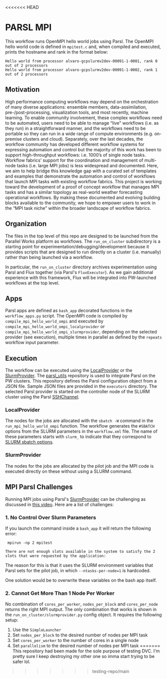 <<<<<<< HEAD
# PARSL MPI

This workflow runs OpenMPI hello world jobs using Parsl. The OpenMPI hello world code is defined in `mpitest.c` and, when compiled and executed, prints the hostname and rank in the format below:

```
Hello world from processor alvaro-gcpslurmv2dev-00091-1-0001, rank 0 out of 2 processors
Hello world from processor alvaro-gcpslurmv2dev-00091-1-0002, rank 1 out of 2 processors
```

## Motivation

High performance computing workflows may depend on the orchestration of many 
diverse applications: ensemble members, data-assimilation, pre-/post-processing, 
visualization tools, and most recently, machine learning. To enable community 
involvement, these complex workflows need to be automated, users need to be able 
to manage “live” workflows (i.e. as they run) in a straightforward manner, and 
the workflows need to be portable so they can run in a wide range of compute 
environments (e.g. on-premise clusters and cloud). Separately, over the last decades, 
the workflow community has developed different workflow systems for expressing 
automation and control but the majority of this work has been to support 
high-throughput workflows: i.e. 1000’s of single node tasks. Workflow fabrics’ 
support for the coordination and management of multi-node tasks (i.e. large MPI 
jobs) is less widespread and documented. Here, we aim to help bridge this 
knowledge gap with a curated set of templates and examples that demonstrate 
the automation and control of workflows that launch MPI tasks with existing 
workflow fabrics.  This project is working toward the development of a proof of 
concept workflow that manages MPI tasks and has a similar topology as real-world 
weather forecasting operational workflows. By making these documented and evolving 
building blocks available to the community, we hope to empower users to work in 
the “MPI task niche” within the broader landscape of workflow fabrics.

## Organization

The files in the top level of this repo are designed to be launched from the Parallel Works
platform as workflows. The `run_on_cluster` subdirectory is a starting point for 
experimentation/debugging/development because it provides scripts that are designed to
run directly on a cluster (i.e. manually) rather than being launched via a workflow.

In particular, the `run_on_cluster` directory archives experimentation using Parsl
and Flux together (via Parsl's `FluxExecutor`). As we gain additional experience with
this framework, Flux will be integrated into PW-launched workflows at the top level.

## Apps

Parsl apps are defined as `bash_app` decorated functions in the `workflow_apps.py` script. The OpenMPI code is compiled by `compile_mpi_hello_world_ompi` and executed by `compile_mpi_hello_world_ompi_localprovider` or `compile_mpi_hello_world_ompi_slurmprovider`, depending on the selected provider (see execution), multiple times in parallel as defined by the `repeats` workflow input parameter. 

## Execution

The workflow can be executed using the [LocalProvider](https://parsl.readthedocs.io/en/stable/stubs/parsl.providers.LocalProvider.html) or the [SlurmProvider](https://parsl.readthedocs.io/en/stable/stubs/parsl.providers.SlurmProvider.html). The [parsl_utils](https://github.com/parallelworks/parsl_utils) repository is used to integrate Parsl on the PW clusters. This repository defines the Parsl configuration object from a JSON file. Sample JSON files are provided in the `executors` directory. The selected Parsl provider is started on the controller node of the SLURM cluster using the Parsl [SSHChannel](https://parsl.readthedocs.io/en/stable/stubs/parsl.channels.SSHChannel.html). 

### LocalProvider

The nodes for the jobs are allocated with the `sbatch -W` command in the 
`run_mpi_hello_world_ompi` function. The workflow generates the `#SBATCH`
options from the SLURM parameters in the `workflow.xml` file. The name of these parameters starts with `slurm_` to indicate that they correspond to [SLURM sbatch options](https://slurm.schedmd.com/sbatch.html). 

### SlurmProvider

The nodes for the jobs are allocated by the pilot job and the MPI code is executed directly on these without using a SLURM command. 


## MPI Parsl Challenges

Running MPI jobs using Parsl's [SlurmProvider](https://parsl.readthedocs.io/en/stable/stubs/parsl.providers.SlurmProvider.html) can be challenging as discussed in [this video](https://www.youtube.com/watch?v=0V4Hs4kTyJs&t=398s). Here are a list of challenges:

### 1. No Control Over Slurm Parameters 
If you launch the command inside a `bash_app` it will return the following error:
```
 mpirun -np 2 mpitest
 ```
 
 ```
 There are not enough slots available in the system to satisfy the 2
slots that were requested by the application:
 ```
 
 The reason for this is that it uses the SLURM environment variables that Parsl sets for the pilot job, in which `--ntasks-per-node=1` is hardcoded. 
 
One solution would be to overwrite these variables on the bash app itself.

### 2. Cannot Get More Than 1 Node Per Worker
No combination of `cores_per_worker`, `nodes_per_block` and `cores_per_node` returns the right MPI output. The only combination that works is shown in the `run_on_cluster/slurmprovider.py` config object. It requires the following setup:
1. Use the `SimpleLauncher`
2. Set `nodes_per_block` to the desired number of nodes per MPI task
3. Set `cores_per_worker` to the number of cores in a single node
4. Set `parallelism` to the desired number of nodes per MPI task
=======
This repository had been made for the sole purpose of testing DVC. I'm pretty sure I keep destroying my other one so imma start trying to be safer lol.
>>>>>>> testing-repo/main
